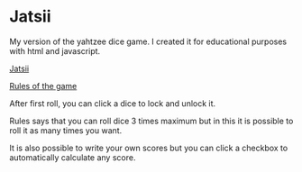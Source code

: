 # Jatsii
My version of the yahtzee dice game.
I created it for educational purposes with html and javascript.

[Jatsii](https://sluhtala.github.io/jatsii)

[Rules of the game](http://www.yahtzee.org.uk/rules.html)

After first roll, you can click a dice to lock and unlock it.

Rules says that you can roll dice 3 times maximum but in this it is possible to roll it as many times you want.

It is also possible to write your own scores but you can click a checkbox to automatically calculate any score.
